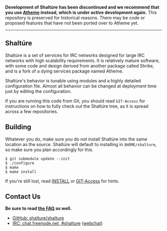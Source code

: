 **Development of Shaltúre has been discontinued and we recommend that you use
[Atheme](https://github.com/atheme/atheme) instead, which is under active
development again.** This repository is preserved for historical reasons. There
may be code or proposed features that have not been ported over to Atheme yet.

---

## Shaltúre

Shaltúre is a set of services for IRC networks designed for large IRC networks 
with high scalability requirements.  It is relatively mature software, with 
some code and design derived from another package called Shrike, and is a fork 
of a dying services package named Atheme.

Shaltúre's behavior is tunable using modules and a highly detailed 
configuration file. Almost all behavior can be changed at deployment time just 
by editing the configuration.

If you are running this code from Git, you should read `GIT-Access` for 
instructions on how to fully check out the Shaltúre tree, as it is spread 
across a few repositories.

## Building

Whatever you do, make sure you do *not* install Shaltúre into the same location 
as the source. Shaltúre will default to installing in `$HOME/shalture`, so make 
sure you plan accordingly for this.

    $ git submodule update --init
    $ ./configure
    $ make
    $ make install

If you're still lost, read [INSTALL](INSTALL) or [GIT-Access](GIT-Access) for 
hints.

## Contact Us

__Be sure to read [the FAQ](doc/FAQ.md) as well.__

 * [GitHub: shalture/shalture](https://github.com/shalture/shalture)
 * [IRC: chat.freenode.net, #shalture](ircs://chat.freenode.net:6697/shalture) ([webchat](https://kiwiirc.com/client/chat.freenode.net:+6697/shalture))
